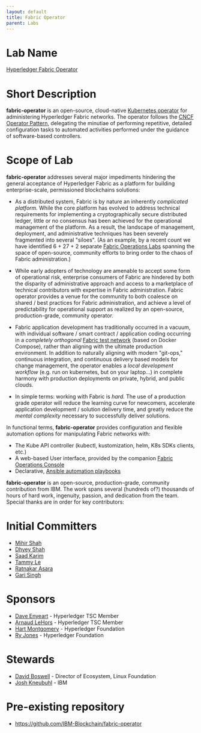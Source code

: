 ```yaml
---
layout: default
title: Fabric Operator
parent: Labs
---
```

# Lab Name
[Hyperledger Fabric Operator](https://github.com/hyperledger-labs/fabric-operator)

# Short Description
**fabric-operator** is an open-source, cloud-native [Kubernetes operator](https://kubernetes.io/docs/concepts/extend-kubernetes/operator/)
for administering Hyperledger Fabric networks.  The operator follows the [CNCF Operator Pattern](https://github.com/cncf/tag-app-delivery/blob/main/operator-wg/whitepaper/Operator-WhitePaper_v1-0.md),
delegating the minutiae of performing repetitive, detailed configuration tasks to automated activities performed under
the guidance of software-based controllers.

# Scope of Lab
**fabric-operator** addresses several major impediments hindering the general acceptance of Hyperledger Fabric as a
platform for building enterprise-scale, permissioned blockchains solutions:

- As a distributed system, Fabric is by nature an inherently _complicated platform._  While the core platform has 
  evolved to address technical requirements for implementing a cryptographically secure distributed ledger,
  little or no consensus has been achieved for the operational management of the platform.  As a result, the 
  landscape of management, deployment, and administrative techniques has been severely fragmented into several
  "siloes".  (As an example, by a recent count we have identified 6 + 27 + 2 separate [Fabric Operations Labs](https://wiki.hyperledger.org/display/CA/Fabric+Operations+Labs)
  spanning the space of open-source, community efforts to bring order to the chaos of Fabric administration.)


- While early adopters of technology are amenable to accept some form of operational risk, enterprise consumers
  of Fabric are hindered by both the disparity of administrative approach and access to a marketplace of technical
  contributors with expertise in Fabric administration.  Fabric operator provides a venue for the community to both 
  coalesce on shared / best practices for Fabric administration, and achieve a level of predictability for operational 
  support as realized by an open-source, production-grade, community operator.


- Fabric application development has traditionally occurred in a vacuum, with individual software / smart contract / 
  application coding occurring in a _completely orthogonal_ [Fabric test network](https://hyperledger-fabric.readthedocs.io/en/latest/test_network.html)
  (based on Docker Compose), rather than aligning with the ultimate production environment.  In addition to naturally
  aligning with modern "git-ops," continuous integration, and continuous delivery based models for change management,
  the operator enables a _local development workflow_ (e.g. run on kubernetes, but on your laptop...) in complete 
  harmony with production deployments on private, hybrid, and public clouds.


- In simple terms: working with Fabric is _hard._  The use of a production grade operator will reduce the learning 
  curve for newcomers, accelerate application development / solution delivery time, and greatly reduce the 
  _mental complexity_ necessary to successfully deliver solutions.  

  
In functional terms, **fabric-operator** provides configuration and flexible automation options for manipulating
Fabric networks with: 

- The Kube API controller (kubectl, kustomization, helm, K8s SDKs clients, etc.)
- A web-based User interface, provided by the companion [Fabric Operations Console](https://github.com/hyperledger-labs/fabric-operations-console)
- Declarative, [Ansible automation playbooks](https://github.com/IBM-Blockchain/ansible-collection) 


**fabric-operator** is an open-source, production-grade, community contribution from IBM.  The work spans several
(hundreds of?) thousands of hours of hard work, ingenuity, passion, and dedication from the team.  Special thanks
are in order for key contributors:


# Initial Committers

- [Mihir Shah](https://github.com/mrshah-at-ibm)
- [Dhyey Shah](https://github.com/dhyey20)
- [Saad Karim](https://github.com/saad-karim)
- [Tammy Le](https://github.com/letammyh)
- [Ratnakar Asara](https://github.com/asararatnakar)
- [Gari Singh](https://github.com/mastersingh24)


# Sponsors

- [Dave Enyeart](https://github.com/denyeart)  - Hyperledger TSC Member
- [Arnaud LeHors](https://github.com/lehors)  - Hyperledger TSC Member
- [Hart Montgomery](https://github.com/hartm) - Hyperledger Foundation
- [Ry Jones](https://github.com/ryjones) - Hyperledger Foundation


# Stewards

- [David Boswell](mailto:dboswell@linuxfoundation.org) - Director of Ecosystem, Linux Foundation
- [Josh Kneubuhl](https://github.com/jkneubuh) - IBM


# Pre-existing repository

- https://github.com/IBM-Blockchain/fabric-operator
